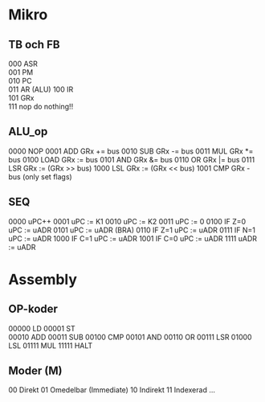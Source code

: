 # Mikro
## TB och FB
000  ASR  
001  PM   
010  PC   
011  AR (ALU)
100  IR   
101  GRx  
111  nop do nothing!!
## ALU_op
0000  NOP 
0001  ADD   GRx += bus
0010  SUB   GRx -= bus
0011  MUL   GRx *= bus
0100  LOAD  GRx := bus
0101  AND   GRx &= bus
0110  OR    GRx |= bus
0111  LSR   GRx := (GRx >> bus)
1000  LSL   GRx := (GRx << bus)
1001  CMP   GRx - bus (only set flags)

## SEQ
0000  uPC++
0001  uPC := K1
0010  uPC := K2
0011  uPC := 0
0100  IF Z=0 uPC := uADR
0101  uPC := uADR (BRA)
0110  IF Z=1 uPC := uADR
0111  IF N=1 uPC := uADR
1000  IF C=1 uPC := uADR
1001  IF C=0 uPC := uADR
1111  uADR := uADR

<!-- ## K1 Values
OP    -> u-adress
00000 -> 01010 (LOAD)
00001 -> 01011 (STORE)
00010 -> 01100 (ADD)
00011 -> 01111 (SUB)
00100 -> 10010 (CMP)
00101 -> 10101 (AND)
01111 -> 11000 (MUL)
11111 -> 10011 (HALT)  TODO change halt value -->

# Assembly 
## OP-koder
00000 LD
00001 ST  
00010 ADD
00011 SUB
00100 CMP
00101 AND
00110 OR
00111 LSR
01000 LSL
01111 MUL
11111 HALT

## Moder (M)
00 Direkt
01 Omedelbar (Immediate)
10 Indirekt
11 Indexerad
...

